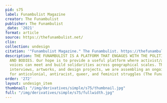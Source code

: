 ```yaml
---
pid: s75
label: Funambulist Magazine
creator: The Funambulist
publisher: The Funambulist
_date: '2021'
format: article
source: https://thefunambulist.net/
clio:
collection: undesign
citation: '"Funambulist Magazine." The Funambulist. https://thefunambulist.net/magazine'
description: THE FUNAMBULIST IS A PLATFORM THAT ENGAGES WITH THE POLITICS OF SPACE
  AND BODIES. Our hope is to provide a useful platform where activist/academic/practitioner
  voices can meet and build solidarities across geographical scales. Through articles,
  interviews, artworks, and design projects, we are assembling an ongoing archive
  for anticolonial, antiracist, queer, and feminist struggles (The Funambulist).
order: '272'
layout: undesign_item
thumbnail: "/img/derivatives/simple/s75/thumbnail.jpg"
full: "/img/derivatives/simple/s75/fullwidth.jpg"
---
```

